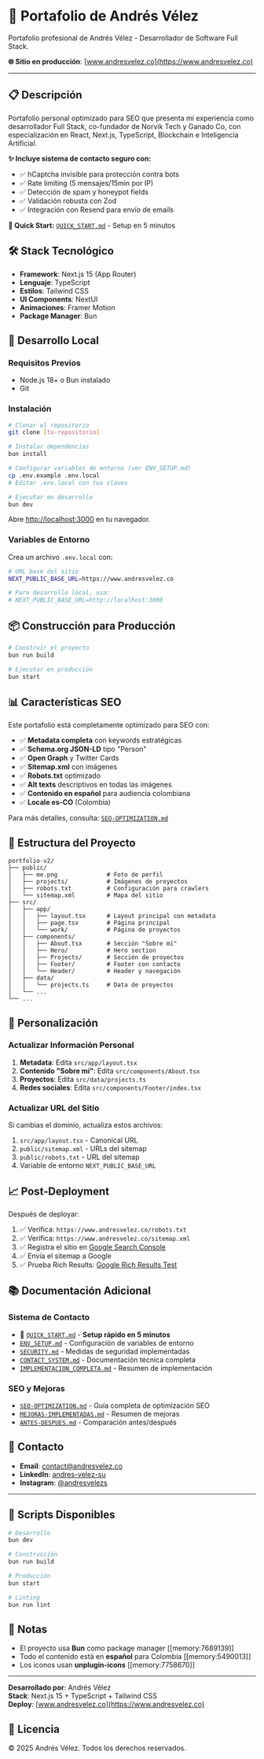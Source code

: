 # 🚀 Portafolio de Andrés Vélez

Portafolio profesional de Andrés Vélez - Desarrollador de Software Full Stack.

**🌐 Sitio en producción**: [www.andresvelez.co](https://www.andresvelez.co)

---

## 📋 Descripción

Portafolio personal optimizado para SEO que presenta mi experiencia como desarrollador Full Stack, co-fundador de Norvik Tech y Ganado Co, con especialización en React, Next.js, TypeScript, Blockchain e Inteligencia Artificial.

**✨ Incluye sistema de contacto seguro con:**
- ✅ hCaptcha invisible para protección contra bots
- ✅ Rate limiting (5 mensajes/15min por IP)
- ✅ Detección de spam y honeypot fields
- ✅ Validación robusta con Zod
- ✅ Integración con Resend para envío de emails

**📖 Quick Start:** [`QUICK_START.md`](./QUICK_START.md) - Setup en 5 minutos

## 🛠️ Stack Tecnológico

- **Framework**: Next.js 15 (App Router)
- **Lenguaje**: TypeScript
- **Estilos**: Tailwind CSS
- **UI Components**: NextUI
- **Animaciones**: Framer Motion
- **Package Manager**: Bun

## 🚀 Desarrollo Local

### Requisitos Previos

- Node.js 18+ o Bun instalado
- Git

### Instalación

```bash
# Clonar el repositorio
git clone [tu-repositorio]

# Instalar dependencias
bun install

# Configurar variables de entorno (ver ENV_SETUP.md)
cp .env.example .env.local
# Editar .env.local con tus claves

# Ejecutar en desarrollo
bun dev
```

Abre [http://localhost:3000](http://localhost:3000) en tu navegador.

### Variables de Entorno

Crea un archivo `.env.local` con:

```bash
# URL base del sitio
NEXT_PUBLIC_BASE_URL=https://www.andresvelez.co

# Para desarrollo local, usa:
# NEXT_PUBLIC_BASE_URL=http://localhost:3000
```

## 📦 Construcción para Producción

```bash
# Construir el proyecto
bun run build

# Ejecutar en producción
bun start
```

## 📊 Características SEO

Este portafolio está completamente optimizado para SEO con:

- ✅ **Metadata completa** con keywords estratégicas
- ✅ **Schema.org JSON-LD** tipo "Person"
- ✅ **Open Graph** y Twitter Cards
- ✅ **Sitemap.xml** con imágenes
- ✅ **Robots.txt** optimizado
- ✅ **Alt texts** descriptivos en todas las imágenes
- ✅ **Contenido en español** para audiencia colombiana
- ✅ **Locale es-CO** (Colombia)

Para más detalles, consulta: [`SEO-OPTIMIZATION.md`](./SEO-OPTIMIZATION.md)

## 📁 Estructura del Proyecto

```
portfolio-v2/
├── public/
│   ├── me.png              # Foto de perfil
│   ├── projects/           # Imágenes de proyectos
│   ├── robots.txt          # Configuración para crawlers
│   └── sitemap.xml         # Mapa del sitio
├── src/
│   ├── app/
│   │   ├── layout.tsx      # Layout principal con metadata
│   │   ├── page.tsx        # Página principal
│   │   └── work/           # Página de proyectos
│   ├── components/
│   │   ├── About.tsx       # Sección "Sobre mí"
│   │   ├── Hero/           # Hero section
│   │   ├── Projects/       # Sección de proyectos
│   │   ├── Footer/         # Footer con contacto
│   │   └── Header/         # Header y navegación
│   ├── data/
│   │   └── projects.ts     # Data de proyectos
│   └── ...
└── ...
```

## 🎨 Personalización

### Actualizar Información Personal

1. **Metadata**: Edita `src/app/layout.tsx`
2. **Contenido "Sobre mí"**: Edita `src/components/About.tsx`
3. **Proyectos**: Edita `src/data/projects.ts`
4. **Redes sociales**: Edita `src/components/Footer/index.tsx`

### Actualizar URL del Sitio

Si cambias el dominio, actualiza estos archivos:

1. `src/app/layout.tsx` - Canonical URL
2. `public/sitemap.xml` - URLs del sitemap
3. `public/robots.txt` - URL del sitemap
4. Variable de entorno `NEXT_PUBLIC_BASE_URL`

## 📈 Post-Deployment

Después de deployar:

1. ✅ Verifica: `https://www.andresvelez.co/robots.txt`
2. ✅ Verifica: `https://www.andresvelez.co/sitemap.xml`
3. ✅ Registra el sitio en [Google Search Console](https://search.google.com/search-console)
4. ✅ Envía el sitemap a Google
5. ✅ Prueba Rich Results: [Google Rich Results Test](https://search.google.com/test/rich-results)

## 📚 Documentación Adicional

### Sistema de Contacto
- 🚀 [`QUICK_START.md`](./QUICK_START.md) - **Setup rápido en 5 minutos**
- [`ENV_SETUP.md`](./ENV_SETUP.md) - Configuración de variables de entorno
- [`SECURITY.md`](./SECURITY.md) - Medidas de seguridad implementadas
- [`CONTACT_SYSTEM.md`](./CONTACT_SYSTEM.md) - Documentación técnica completa
- [`IMPLEMENTACION_COMPLETA.md`](./IMPLEMENTACION_COMPLETA.md) - Resumen de implementación

### SEO y Mejoras
- [`SEO-OPTIMIZATION.md`](./SEO-OPTIMIZATION.md) - Guía completa de optimización SEO
- [`MEJORAS-IMPLEMENTADAS.md`](./MEJORAS-IMPLEMENTADAS.md) - Resumen de mejoras
- [`ANTES-DESPUES.md`](./ANTES-DESPUES.md) - Comparación antes/después

## 🤝 Contacto

- **Email**: contact@andresvelez.co
- **LinkedIn**: [andres-velez-su](https://www.linkedin.com/in/andres-velez-su/)
- **Instagram**: [@andresvelezs](https://www.instagram.com/andresvelezs/)

---

## 🔧 Scripts Disponibles

```bash
# Desarrollo
bun dev

# Construcción
bun run build

# Producción
bun start

# Linting
bun run lint
```

## 📝 Notas

- El proyecto usa **Bun** como package manager [[memory:7689139]]
- Todo el contenido está en **español** para Colombia [[memory:5490013]]
- Los iconos usan **unplugin-icons** [[memory:7758670]]

---

**Desarrollado por**: Andrés Vélez  
**Stack**: Next.js 15 + TypeScript + Tailwind CSS  
**Deploy**: [www.andresvelez.co](https://www.andresvelez.co)

## 📄 Licencia

© 2025 Andrés Vélez. Todos los derechos reservados.
